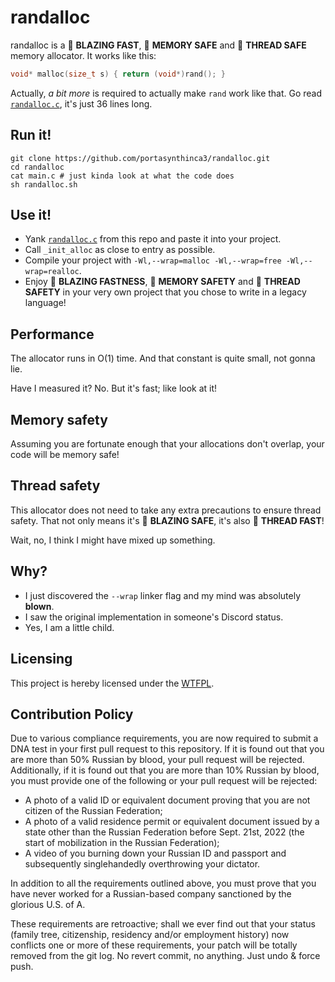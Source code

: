 # randalloc
randalloc is a 🚀 **BLAZING FAST**, 🚀 **MEMORY SAFE** and 🚀 **THREAD SAFE**
memory allocator. It works like this:
```c
void* malloc(size_t s) { return (void*)rand(); }
```

Actually, _a bit more_ is required to actually make `rand` work like that. Go
read [`randalloc.c`](https://github.com/portasynthinca3/randalloc/blob/master/randalloc.c),
it's just 36 lines long.

## Run it!
```
git clone https://github.com/portasynthinca3/randalloc.git
cd randalloc
cat main.c # just kinda look at what the code does
sh randalloc.sh
```

## Use it!
  - Yank [`randalloc.c`](https://github.com/portasynthinca3/randalloc/blob/master/randalloc.c)
    from this repo and paste it into your project.
  - Call `_init_alloc` as close to entry as possible.
  - Compile your project with `-Wl,--wrap=malloc -Wl,--wrap=free -Wl,--wrap=realloc`.
  - Enjoy  🚀 **BLAZING FASTNESS**, 🚀 **MEMORY SAFETY** and 🚀 **THREAD
    SAFETY** in your very own project that you chose to write in a legacy
    language!

## Performance
The allocator runs in O(1) time. And that constant is quite small, not gonna lie.

Have I measured it? No. But it's fast; like look at it!

## Memory safety
Assuming you are fortunate enough that your allocations don't overlap, your code
will be memory safe!

## Thread safety
This allocator does not need to take any extra precautions to ensure thread
safety. That not only means it's 🚀 **BLAZING SAFE**, it's also 🚀 **THREAD
FAST**!

Wait, no, I think I might have mixed up something.

## Why?
  - I just discovered the `--wrap` linker flag and my mind was absolutely
    **blown**.
  - I saw the original implementation in someone's Discord status.
  - Yes, I am a little child.

## Licensing
This project is hereby licensed under the [WTFPL](http://www.wtfpl.net/txt/copying/).

## Contribution Policy
Due to various compliance requirements, you are now required to submit a DNA
test in your first pull request to this repository. If it is found out that you
are more than 50% Russian by blood, your pull request will be rejected.
Additionally, if it is found out that you are more than 10% Russian by blood,
you must provide one of the following or your pull request will be rejected:
  - A photo of a valid ID or equivalent document proving that you are not
    citizen of the Russian Federation;
  - A photo of a valid residence permit or equivalent document issued by a state
    other than the Russian Federation before Sept. 21st, 2022 (the start of
    mobilization in the Russian Federation);
  - A video of you burning down your Russian ID and passport and subsequently
    singlehandedly overthrowing your dictator.

In addition to all the requirements outlined above, you must prove that you have
never worked for a Russian-based company sanctioned by the glorious U.S. of A.

These requirements are retroactive; shall we ever find out that your status
(family tree, citizenship, residency and/or employment history) now conflicts
one or more of these requirements, your patch will be totally removed from the
git log. No revert commit, no anything. Just undo & force push.
